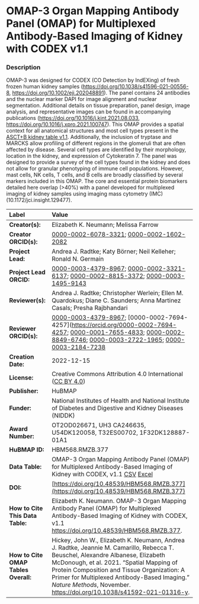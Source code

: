 # OMAP-3 Organ Mapping Antibody Panel (OMAP)  for Multiplexed Antibody-Based Imaging of Kidney with CODEX v1.1

### Description
OMAP-3 was designed for CODEX (CO Detection by IndEXing) of fresh frozen human kidney samples (https://doi.org/10.1038/s41596-021-00556-8, https://doi.org/10.1002/eji.202048891). The panel contains 24 antibodies and the nuclear marker DAPI for image alignment and nuclear segmentation. Additional details on tissue preparation, panel design, image analysis, and representative images can be found in accompanying publications (https://doi.org/10.1016/j.kint.2021.08.033, https://doi.org/10.1016/j.xpro.2021.100747). This OMAP provides a spatial context for all anatomical structures and most cell types present in the [ASCT+B kidney table v1.1](https://doi.org/10.48539/HBM673.ZZDK.622). Additionally, the inclusion of tryptase and MARCKS allow profiling of different regions in the glomeruli that are often affected by disease. Several cell types are identified by their morphology, location in the kidney, and expression of Cytokeratin 7. The panel was designed to provide a survey of the cell types found in the kidney and does not allow for granular phenotyping of immune cell populations. However, mast cells, NK cells, T cells, and B cells are broadly classified by several markers included in this OMAP. The core and essential protein biomarkers detailed here overlap (>40%) with a panel developed for multiplexed imaging of kidney samples using imaging mass cytometry (IMC) (10.1172/jci.insight.129477).


| Label | Value |
| :------------- |:-------------|
| **Creator(s):** | Elizabeth K. Neumann; Melissa Farrow |
| **Creator ORCID(s):** | [0000-0002-6078-3321](https://orcid.org/0000-0002-6078-3321); [0000-0002-1602-2082](https://orcid.org/0000-0002-1602-2082) |
| **Project Lead:** | Andrea J. Radtke; Katy B&ouml;rner; Neil Kelleher; Ronald N. Germain |
| **Project Lead ORCID:** | [0000-0003-4379-8967](https://orcid.org/0000-0003-4379-8967); [0000-0002-3321-6137](https://orcid.org/0000-0002-3321-6137); [0000-0002-8815-3372](https://orcid.org/0000-0002-8815-3372); [0000-0003-1495-9143](https://orcid.org/0000-0003-1495-9143)|
| **Reviewer(s):** | Andrea J. Radtke; Christopher Werlein; Ellen M. Quardokus; Diane C. Saunders; Anna Martinez Casals; Presha Rajbhandari
| **Reviewer ORCID(s):** |[0000-0003-4379-8967](https://orcid.org/0000-0003-4379-8967); [0000-0002-7694-4257](https://orcid.org/0000-0002-7694-4257; [0000-0001-7655-4833](https://orcid.org/0000-0001-7655-4833); [0000-0002-8849-6746](https://orcid.org/0000-0002-8849-6746); [0000-0003-2722-1965](https://orcid.org/0000-0003-2722-1965); [0000-0003-2184-7238](https://orcid.org/0000-0003-2184-7238)|
| **Creation Date:** | 2022-12-15 |
| **License:** | Creative Commons Attribution 4.0 International ([CC BY 4.0](https://creativecommons.org/licenses/by/4.0/)) |
| **Publisher:** | HuBMAP |
| **Funder:** | National Institutes of Health and National Institute of Diabetes and Digestive and Kidney Diseases (NIDDK)|
| **Award Number:** | OT2OD026671, UH3 CA246635, U54DK120058, T32ES00702, 1F32DK128887-01A1 |
| **HuBMAP ID:** | HBM568.RMZB.377 | 
| **Data Table:** | OMAP-3 Organ Mapping Antibody Panel (OMAP) for Multiplexed Antibody-Based Imaging of Kidney with CODEX, v1.1 [CSV](https://cdn.humanatlas.io/hra-releases/v1.3/omap/omap-3-kidney-codex.csv) [Excel](https://cdn.humanatlas.io/hra-releases/v1.3/omap/omap-3-kidney-codex.xlsx) |
| **DOI:** | [https://doi.org/10.48539/HBM568.RMZB.377](https://doi.org/10.48539/HBM568.RMZB.377) |
| **How to Cite This Data Table:** |Elizabeth K. Neumann. OMAP-3 Organ Mapping Antibody Panel (OMAP) for Multiplexed Antibody-Based Imaging of Kidney with CODEX, v1.1 https://doi.org/10.48539/HBM568.RMZB.377. |
| **How to Cite OMAP Tables Overall:** | Hickey, John W., Elizabeth K. Neumann, Andrea J. Radtke, Jeannie M. Camarillo, Rebecca T. Beuschel, Alexandre Albanese, Elizabeth McDonough, et al. 2021. “Spatial Mapping of Protein Composition and Tissue Organization: A Primer for Multiplexed Antibody-Based Imaging.” *Nature Methods*, November. https://doi.org/10.1038/s41592-021-01316-y. |


